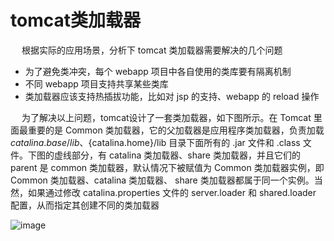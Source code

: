 


# tomcat类加载器
<!-- 

https://blog.csdn.net/Dwade_mia/article/details/80140585
-->

&emsp; 根据实际的应用场景，分析下 tomcat 类加载器需要解决的几个问题

* 为了避免类冲突，每个 webapp 项目中各自使用的类库要有隔离机制
* 不同 webapp 项目支持共享某些类库
* 类加载器应该支持热插拔功能，比如对 jsp 的支持、webapp 的 reload 操作

&emsp; 为了解决以上问题，tomcat设计了一套类加载器，如下图所示。在 Tomcat 里面最重要的是 Common 类加载器，它的父加载器是应用程序类加载器，负责加载 ${catalina.base}/lib、${catalina.home}/lib 目录下面所有的 .jar 文件和 .class 文件。下图的虚线部分，有 catalina 类加载器、share 类加载器，并且它们的 parent 是 common 类加载器，默认情况下被赋值为 Common 类加载器实例，即 Common 类加载器、catalina 类加载器、 share 类加载器都属于同一个实例。当然，如果通过修改 catalina.properties 文件的 server.loader 和 shared.loader 配置，从而指定其创建不同的类加载器  

![image](http://www.wt1814.com/static/view/images/tomcat/tomcat-1.png)  


